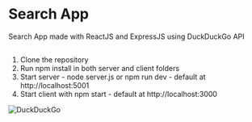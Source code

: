 # Search App
Search App made with ReactJS and ExpressJS using DuckDuckGo API

##
1. Clone the repository
2. Run npm install in both server and client folders
3. Start server - node server.js or npm run dev - default at http://localhost:5001
4. Start client with npm start - default at http://localhost:3000




![DuckDuckGo](https://media.giphy.com/media/RiDVJllDTlyfftHH9G/giphy.gif)
